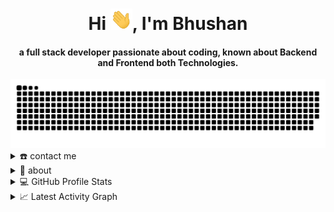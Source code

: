
<div align="center">
<h1 align="center">Hi <img width="35" src="https://github.com/1999AZZAR/1999AZZAR/blob/main/resources/img/waving.gif">, I'm Bhushan</h1>
<h4 align="center">a full stack developer passionate about coding, known about Backend and Frontend both Technologies.</h4>
</div>

<div align="center">
  <a href="https://bhushan8554.github.io/">
  <img  src="https://github.com/1999AZZAR/1999AZZAR/blob/main/resources/img/grid-snake.svg"
       alt="snake" /></a>
</div>

<details>
  <summary>☎️ contact me</summary>
<div>
  <samp>
    <h2 align="center">😎 you can reach me by:</h2>
    <p align="center">
      <br/>
      <a href="https://www.linkedin.com/in/azzar-budiyanto/" target="blank"><img align="center"
         src="https://img.shields.io/badge/linkedin-%231DA1F2.svg?style=for-the-badge&logo=linkedin&logoColor=white"
         alt="azzar" height="30"/></a>
      <a href="mailto:bhushantaru4297@gmail.com" target="blank"><img align="center"
         src="https://img.shields.io/badge/gmail-EA4335.svg?style=for-the-badge&logo=gmail&logoColor=white"
         alt="azzar" height="30"/></a>
    </p>
  <p align="center">
      <a href="https://bhushan8554.github.io" target="blank"><img align="center"
         src="https://img.shields.io/badge/portfolio-%23E4405F.svg?style=for-the-badge&logo=Github&logoColor=white"
         alt="azzar" height="30"/></a>
      <br>
    </p>
  </samp>
</div>
</details>

<details>
  <summary>🧮 about</summary>
<div>
<h2 align="center">🧮 About this Account</h2>
 <p align="center">
  <a href="github.com/bhushan8554" target="blank"><img align="center" 
     src="https://komarev.com/ghpvc/?username=bhushan8554&style=for-the-badge&label=PROFILE+VIEWS"
     alt="views count" /></a>
  <a href="https://1999azzar.github.io/1999AZZAR/"><img align="center" 
     src="https://img.shields.io/website?down_message=offline&style=for-the-badge&up_message=online&url=https%3A%2F%2F1999azzar.github.io%2F1999AZZAR%2F"
     alt="website" /></a>
  </p>
  <p align="center">
  <a href="github.com/1999AZZAR" target="blank"><img align="center" 
     src="https://img.shields.io/github/license/1999AZZAR/1999AZZAR?color=purple&style=for-the-badge"
     alt="lisense" /></a>
  <a href="github.com/1999AZZAR" target="blank"><img align="center" 
     src="https://github.com/1999AZZAR/1999AZZAR/actions/workflows/pages/pages-build-deployment/badge.svg"
     alt="page built"/></a>
 </p>
</div>
</details>



<details> 
  <summary>💻 GitHub Profile Stats</summary>
  <div>
    <h2 align="center"> 📊 Github stats </h2>
      <br/>
        <p align="center">
          <a href="https://github.com/Bhushan8554/">
          <img src="https://github-readme-stats.vercel.app/api/top-langs/?username=bhushan8554&langs_count=6&theme=gruvbox&layout=compact&hide_border=true" alt="Bhushan8554 :: Top Langs" /></a>
        </p>
        <p align="center">
          <a href="https://github.com/bhushan8554/">
          <img width="49.5%" src="https://github-readme-stats.vercel.app/api?username=bhushan8554&show_icons=true&theme=gruvbox&hide_border=true" />
          <img width="49.5%" src="https://github-readme-streak-stats.herokuapp.com/?user=bhushan8554&theme=gruvbox&hide_border=true" />
          </a>
       </p>
     <br>
  </div>    
</details>

<details>
  <summary>📈 Latest Activity Graph</summary>
  <br/>
  <h2 align="center"> latest contribution </h2>
<a href="https://github.com/ashutosh00710/github-readme-activity-graph"><img alt="azzar's Activity Graph" src="https://activity-graph.herokuapp.com/graph/?username=bhushan8554&bg_color=000&color=fff&line=00E676&point=fff&hide_border=true" /></a>
</details>


